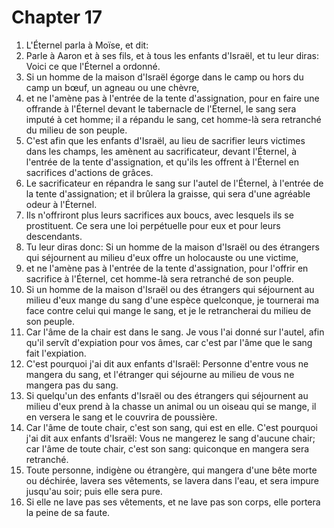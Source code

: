 # Chapter 17

1. L'Éternel parla à Moïse, et dit:
2. Parle à Aaron et à ses fils, et à tous les enfants d'Israël, et tu leur diras: Voici ce que l'Éternel a ordonné.
3. Si un homme de la maison d'Israël égorge dans le camp ou hors du camp un bœuf, un agneau ou une chèvre,
4. et ne l'amène pas à l'entrée de la tente d'assignation, pour en faire une offrande à l'Éternel devant le tabernacle de l'Éternel, le sang sera imputé à cet homme; il a répandu le sang, cet homme-là sera retranché du milieu de son peuple.
5. C'est afin que les enfants d'Israël, au lieu de sacrifier leurs victimes dans les champs, les amènent au sacrificateur, devant l'Éternel, à l'entrée de la tente d'assignation, et qu'ils les offrent à l'Éternel en sacrifices d'actions de grâces.
6. Le sacrificateur en répandra le sang sur l'autel de l'Éternel, à l'entrée de la tente d'assignation; et il brûlera la graisse, qui sera d'une agréable odeur à l'Éternel.
7. Ils n'offriront plus leurs sacrifices aux boucs, avec lesquels ils se prostituent. Ce sera une loi perpétuelle pour eux et pour leurs descendants.
8. Tu leur diras donc: Si un homme de la maison d'Israël ou des étrangers qui séjournent au milieu d'eux offre un holocauste ou une victime,
9. et ne l'amène pas à l'entrée de la tente d'assignation, pour l'offrir en sacrifice à l'Éternel, cet homme-là sera retranché de son peuple.
10. Si un homme de la maison d'Israël ou des étrangers qui séjournent au milieu d'eux mange du sang d'une espèce quelconque, je tournerai ma face contre celui qui mange le sang, et je le retrancherai du milieu de son peuple.
11. Car l'âme de la chair est dans le sang. Je vous l'ai donné sur l'autel, afin qu'il servît d'expiation pour vos âmes, car c'est par l'âme que le sang fait l'expiation.
12. C'est pourquoi j'ai dit aux enfants d'Israël: Personne d'entre vous ne mangera du sang, et l'étranger qui séjourne au milieu de vous ne mangera pas du sang.
13. Si quelqu'un des enfants d'Israël ou des étrangers qui séjournent au milieu d'eux prend à la chasse un animal ou un oiseau qui se mange, il en versera le sang et le couvrira de poussière.
14. Car l'âme de toute chair, c'est son sang, qui est en elle. C'est pourquoi j'ai dit aux enfants d'Israël: Vous ne mangerez le sang d'aucune chair; car l'âme de toute chair, c'est son sang: quiconque en mangera sera retranché.
15. Toute personne, indigène ou étrangère, qui mangera d'une bête morte ou déchirée, lavera ses vêtements, se lavera dans l'eau, et sera impure jusqu'au soir; puis elle sera pure.
16. Si elle ne lave pas ses vêtements, et ne lave pas son corps, elle portera la peine de sa faute.

